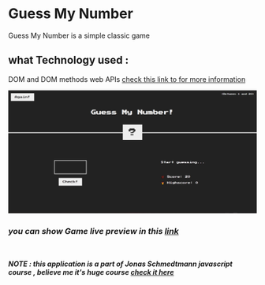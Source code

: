 # Guess My Number

Guess My Number is a simple classic game

## what Technology used :

DOM and DOM methods web APIs <a href="https://developer.mozilla.org/en-US/docs/Web/API/Document_Object_Model">check this link to for more information</a>

<img src="preview.jpg" alt="preview game"/>

### _you can show Game live preview in this <a href="https://othmanekahtal.github.io/Guess-My-Number-Game/">link</a>_

<br/>

**_NOTE : this application is a part of Jonas Schmedtmann javascript course , believe me it's huge course <a href="https://www.udemy.com/course/the-complete-javascript-course/">check it here</a>_**
